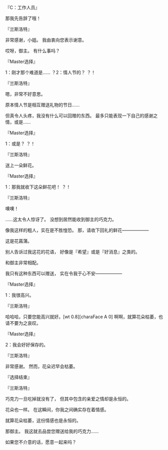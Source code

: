 『C：工作人员』

那我先告辞了哦！

『兰斯洛特』

非常感谢，小姐。
我由衷向您表示谢意。

哎呀，御主。
有什么事吗？

『Master选择』

1：刚才那个难道是……
？2：情人节的？
？！

『兰斯洛特』

嗯，非常不好意思。

原本情人节是相互赠送礼物的节日……

但真令人头疼，我没有什么可以回赠的东西。
最多只能表现一下自己的感谢之情，或是……

『Master选择』

1：或是？
？！

『兰斯洛特』

送上一朵鲜花。

『Master选择』

1：那我就收下这朵鲜花吧！
？！

『兰斯洛特』

噢噢！

……这太令人惊讶了。
没想到居然能收到御主的巧克力。

像我这样的粗人，实在是不胜惶恐。
那，请收下回礼的鲜花——————

这是花菖蒲。

别人告诉过我这花的花语，
好像是『希望』或是『好消息』之类的。

和御主非常相配。

我只有这种东西可以赠送，
实在令我于心不安——————

『Master选择』

1：我很高兴。

『兰斯洛特』

哈哈哈，只要您能高兴就好。[wt 0.8][charaFace A 0]
啊啊，就算花朵枯萎，也请不要为之哀叹。

『Master选择』

2：我会好好保存的。

『兰斯洛特』

非常感谢。
然而，花朵迟早会枯萎。

『选择结束』

『兰斯洛特』

巧克力一旦吃掉就没有了，
但其中包含的亲爱之情却是永恒的。

花朵也一样。
在这瞬间，你我之间确实存在着情感。

就算花朵枯萎，这份情感也是永恒的。

那御主。
我这就去品尝您赠送给我的巧克力……

如果您不介意的话，愿意一起来吗？

